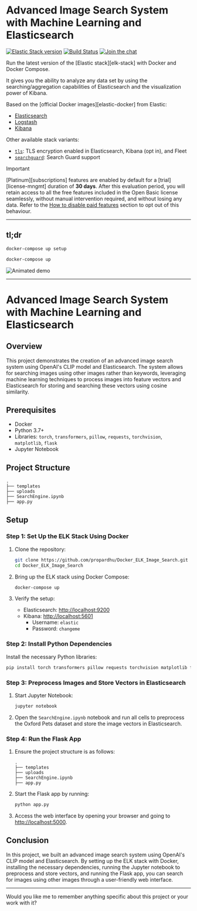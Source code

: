 # Advanced Image Search System with Machine Learning and Elasticsearch

[![Elastic Stack version](https://img.shields.io/badge/Elastic%20Stack-8.13.3-00bfb3?style=flat&logo=elastic-stack)](https://www.elastic.co/blog/category/releases)
[![Build Status](https://github.com/deviantony/docker-elk/workflows/CI/badge.svg?branch=main)](https://github.com/deviantony/docker-elk/actions?query=workflow%3ACI+branch%3Amain)
[![Join the chat](https://badges.gitter.im/Join%20Chat.svg)](https://app.gitter.im/#/room/#deviantony_docker-elk:gitter.im)

Run the latest version of the [Elastic stack][elk-stack] with Docker and Docker Compose.

It gives you the ability to analyze any data set by using the searching/aggregation capabilities of Elasticsearch and
the visualization power of Kibana.

Based on the [official Docker images][elastic-docker] from Elastic:

* [Elasticsearch](https://github.com/elastic/elasticsearch/tree/main/distribution/docker)
* [Logstash](https://github.com/elastic/logstash/tree/main/docker)
* [Kibana](https://github.com/elastic/kibana/tree/main/src/dev/build/tasks/os_packages/docker_generator)

Other available stack variants:

* [`tls`](https://github.com/deviantony/docker-elk/tree/tls): TLS encryption enabled in Elasticsearch, Kibana (opt in),
  and Fleet
* [`searchguard`](https://github.com/deviantony/docker-elk/tree/searchguard): Search Guard support

> [!IMPORTANT]
> [Platinum][subscriptions] features are enabled by default for a [trial][license-mngmt] duration of **30 days**. After
> this evaluation period, you will retain access to all the free features included in the Open Basic license seamlessly,
> without manual intervention required, and without losing any data. Refer to the [How to disable paid
> features](#how-to-disable-paid-features) section to opt out of this behaviour.

---

## tl;dr

```sh
docker-compose up setup
```

```sh
docker-compose up
```

![Animated demo](https://user-images.githubusercontent.com/3299086/155972072-0c89d6db-707a-47a1-818b-5f976565f95a.gif)

---

# Advanced Image Search System with Machine Learning and Elasticsearch

## Overview

This project demonstrates the creation of an advanced image search system using OpenAI's CLIP model and Elasticsearch. The system allows for searching images using other images rather than keywords, leveraging machine learning techniques to process images into feature vectors and Elasticsearch for storing and searching these vectors using cosine similarity.

## Prerequisites

- Docker
- Python 3.7+
- Libraries: `torch`, `transformers`, `pillow`, `requests`, `torchvision`, `matplotlib`, `flask`
- Jupyter Notebook

## Project Structure

```
.
├── templates
├── uploads
├── SearchEngine.ipynb
├── app.py
```

## Setup

### Step 1: Set Up the ELK Stack Using Docker

1. Clone the repository:

    ```bash
    git clone https://github.com/propardhu/Docker_ELK_Image_Search.git
    cd Docker_ELK_Image_Search
    ```

2. Bring up the ELK stack using Docker Compose:

    ```bash
    docker-compose up
    ```

3. Verify the setup:
    - Elasticsearch: [http://localhost:9200](http://localhost:9200)
    - Kibana: [http://localhost:5601](http://localhost:5601)
        - Username: `elastic`
        - Password: `changeme`

### Step 2: Install Python Dependencies

Install the necessary Python libraries:

```bash
pip install torch transformers pillow requests torchvision matplotlib flask jupyter
```

### Step 3: Preprocess Images and Store Vectors in Elasticsearch

1. Start Jupyter Notebook:

    ```bash
    jupyter notebook
    ```

2. Open the `SearchEngine.ipynb` notebook and run all cells to preprocess the Oxford Pets dataset and store the image vectors in Elasticsearch.

### Step 4: Run the Flask App

1. Ensure the project structure is as follows:

    ```
    .
    ├── templates
    ├── uploads
    ├── SearchEngine.ipynb
    ├── app.py
    ```

2. Start the Flask app by running:

    ```bash
    python app.py
    ```

3. Access the web interface by opening your browser and going to [http://localhost:5000](http://localhost:5000).

## Conclusion

In this project, we built an advanced image search system using OpenAI's CLIP model and Elasticsearch. By setting up the ELK stack with Docker, installing the necessary dependencies, running the Jupyter notebook to preprocess and store vectors, and running the Flask app, you can search for images using other images through a user-friendly web interface.

---

Would you like me to remember anything specific about this project or your work with it?